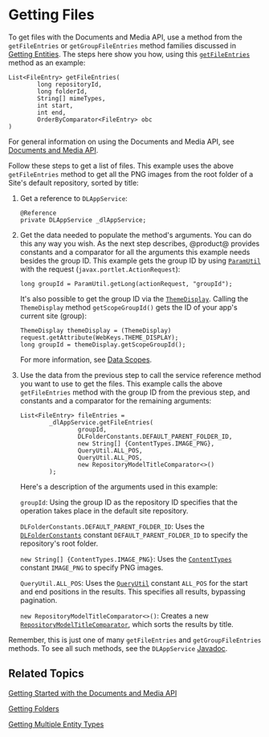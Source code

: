 # Getting Files [](id=getting-files)

To get files with the Documents and Media API, use a method from the 
`getFileEntries` or `getGroupFileEntries` method families discussed in 
[Getting Entities](liferay.com). 
The steps here show you how, using this 
[`getFileEntries`](@platform-ref@/7.2-latest/javadocs/portal-kernel/com/liferay/document/library/kernel/service/DLAppService.html#getFileEntries-long-long-java.lang.String:A-int-int-com.liferay.portal.kernel.util.OrderByComparator-) 
method as an example: 

    List<FileEntry> getFileEntries(
            long repositoryId, 
            long folderId, 
            String[] mimeTypes, 
            int start, 
            int end, 
            OrderByComparator<FileEntry> obc
    )

For general information on using the Documents and Media API, see 
[Documents and Media API](liferay.com). 

Follow these steps to get a list of files. This example uses the above 
`getFileEntries` method to get all the PNG images from the root folder of a 
Site's default repository, sorted by title: 

1.  Get a reference to `DLAppService`: 

        @Reference
        private DLAppService _dlAppService;

2.  Get the data needed to populate the method's arguments. You can do this any 
    way you wish. As the next step describes, @product@ provides constants and a 
    comparator for all the arguments this example needs besides the group ID. 
    This example gets the group ID by using 
    [`ParamUtil`](@platform-ref@/7.2-latest/javadocs/portal-kernel/com/liferay/portal/kernel/util/ParamUtil.html) 
    with the request (`javax.portlet.ActionRequest`): 

        long groupId = ParamUtil.getLong(actionRequest, "groupId");

    It's also possible to get the group ID via the 
    [`ThemeDisplay`](@platform-ref@/7.2-latest/javadocs/portal-kernel/com/liferay/portal/kernel/theme/ThemeDisplay.html). 
    Calling the `ThemeDisplay` method `getScopeGroupId()` gets the ID of your 
    app's current site (group): 

        ThemeDisplay themeDisplay = (ThemeDisplay) request.getAttribute(WebKeys.THEME_DISPLAY);
        long groupId = themeDisplay.getScopeGroupId();

    For more information, see 
    [Data Scopes](/develop/tutorials/-/knowledge_base/7-2/data-scopes). 

3.  Use the data from the previous step to call the service reference method you
    want to use to get the files. This example calls the above `getFileEntries`
    method with the group ID from the previous step, and constants and a 
    comparator for the remaining arguments: 

        List<FileEntry> fileEntries = 
                _dlAppService.getFileEntries(
                        groupId, 
                        DLFolderConstants.DEFAULT_PARENT_FOLDER_ID, 
                        new String[] {ContentTypes.IMAGE_PNG}, 
                        QueryUtil.ALL_POS, 
                        QueryUtil.ALL_POS, 
                        new RepositoryModelTitleComparator<>()
                );

    Here's a description of the arguments used in this example: 

    `groupId`: Using the group ID as the repository ID specifies that the 
    operation takes place in the default site repository. 

    `DLFolderConstants.DEFAULT_PARENT_FOLDER_ID`: Uses the 
    [`DLFolderConstants`](@platform-ref@/7.2-latest/javadocs/portal-kernel/com/liferay/document/library/kernel/model/DLFolderConstants.html) 
    constant `DEFAULT_PARENT_FOLDER_ID` to specify the repository's root folder. 

    `new String[] {ContentTypes.IMAGE_PNG}`: Uses the 
    [`ContentTypes`](@platform-ref@/7.2-latest/javadocs/portal-kernel/com/liferay/portal/kernel/util/ContentTypes.html) 
    constant `IMAGE_PNG` to specify PNG images. 

    `QueryUtil.ALL_POS`: Uses the 
    [`QueryUtil`](@platform-ref@/7.2-latest/javadocs/portal-kernel/com/liferay/portal/kernel/dao/orm/QueryUtil.html) 
    constant `ALL_POS` for the start and end positions in the results. This 
    specifies all results, bypassing pagination. 

    `new RepositoryModelTitleComparator<>()`: Creates a new 
    [`RepositoryModelTitleComparator`](@platform-ref@/7.2-latest/javadocs/portal-kernel/com/liferay/document/library/kernel/util/comparator/RepositoryModelTitleComparator.html), 
    which sorts the results by title. 

Remember, this is just one of many `getFileEntries` and `getGroupFileEntries` 
methods. To see all such methods, see the `DLAppService` 
[Javadoc](@platform-ref@/7.2-latest/javadocs/portal-kernel/com/liferay/document/library/kernel/service/DLAppService.html). 

## Related Topics [](id=related-topics)

[Getting Started with the Documents and Media API](liferay.com)

[Getting Folders](liferay.com)

[Getting Multiple Entity Types](liferay.com)
